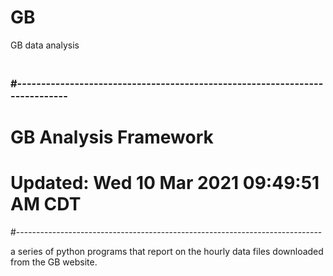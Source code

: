 # GB
GB data analysis
<h3>
<br>
#----------------------------------------------------------------------------<br>

#    GB Analysis Framework <br>

#    Updated:  Wed 10 Mar 2021 09:49:51 AM CDT <br>

#----------------------------------------------------------------------------
<p>
a series of python programs that report on the hourly data files downloaded from
the GB website.
